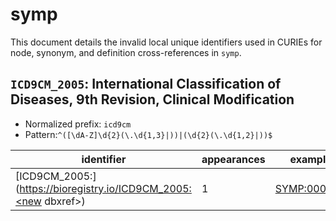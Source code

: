 # symp

This document details the invalid local unique identifiers used in CURIEs
for node, synonym, and definition cross-references in `symp`.


## `ICD9CM_2005`: International Classification of Diseases, 9th Revision, Clinical Modification

- Normalized prefix: `icd9cm`
- Pattern:`^([\dA-Z]\d{2}(\.\d{1,3}|))|(\d{2}(\.\d{1,2}|))$`


| identifier                                                                  |   appearances | examples                                            |
|-----------------------------------------------------------------------------|---------------|-----------------------------------------------------|
| [ICD9CM_2005:<new dbxref>](https://bioregistry.io/ICD9CM_2005:<new dbxref>) |             1 | [SYMP:0000821](https://bioregistry.io/SYMP:0000821) |

